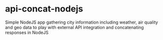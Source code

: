 # api-concat-nodejs
Simple NodeJS app gathering city information including weather, air quality and geo data to play with external API integration and concatenating responses in NodeJS
